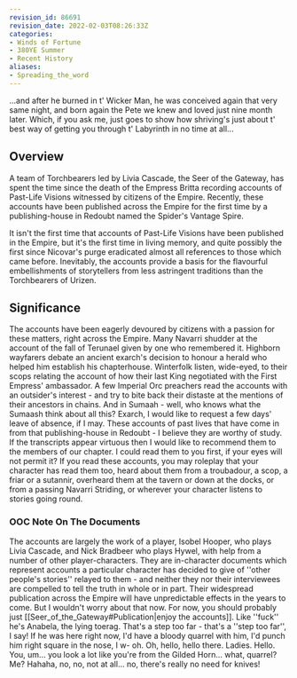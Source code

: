 ```yaml
---
revision_id: 86691
revision_date: 2022-02-03T08:26:33Z
categories:
- Winds of Fortune
- 380YE Summer
- Recent History
aliases:
- Spreading_the_word
---
```



...and after he burned in t' Wicker Man, he was conceived again that very same night, and born again the Pete we knew and loved just nine month later. Which, if you ask me, just goes to show how shriving's just about t' best way of getting you through t' Labyrinth in no time at all...

## Overview
A team of Torchbearers led by Livia Cascade, the Seer of the Gateway, has spent the time since the death of the Empress Britta recording accounts of Past-Life Visions witnessed by citizens of the Empire. Recently, these accounts have been published across the Empire for the first time by a publishing-house in Redoubt named the Spider's Vantage Spire.

It isn't the first time that accounts of Past-Life Visions have been published in the Empire, but it's the first time in living memory, and quite possibly the first since Nicovar's purge eradicated almost all references to those which came before. Inevitably, the accounts provide a basis for the flavourful embellishments of storytellers from less astringent traditions than the Torchbearers of Urizen.

## Significance
The accounts have been eagerly devoured by citizens with a passion for these matters, right across the Empire. Many Navarri shudder at the account of the fall of Terunael given by one who remembered it. Highborn wayfarers debate an ancient exarch's decision to honour a herald who helped him establish his chapterhouse. Winterfolk listen, wide-eyed, to their scops relating the account of how their last King negotiated with the First Empress' ambassador. A few Imperial Orc preachers read the accounts with an outsider's interest - and try to bite back their distaste at the mentions of their ancestors in chains. And in Sumaah - well, who knows what the Sumaash think about all this?
Exarch, I would like to request a few days' leave of absence, if I may. These accounts of past lives that have come in from that publishing-house in Redoubt - I believe they are worthy of study. If the transcripts appear virtuous then I would like to recommend them to the members of our chapter. I could read them to you first, if your eyes will not permit it?
If you read these accounts, you may roleplay that your character has read them too, heard about them from a troubadour, a scop, a friar or a sutannir, overheard them at the tavern or down at the docks, or from a passing Navarri Striding, or wherever your character listens to stories going round.

### OOC Note On The Documents
The accounts are largely the work of a player, Isobel Hooper, who plays Livia Cascade, and Nick Bradbeer who plays Hywel, with help from a number of other player-characters. They are in-character documents which represent accounts a particular character has decided to give of ''other people's stories'' relayed to them - and neither they nor their interviewees are compelled to tell the truth in whole or in part. Their widespread publication across the Empire will have unpredictable effects in the years to come. But I wouldn't worry about that now. For now, you should probably just [[Seer_of_the_Gateway#Publication|enjoy the accounts]].
Like ''fuck'' he's Anabela, the lying toerag. That's a step too far - that's a ''step too far'', I say! If he was here right now, I'd have a bloody quarrel with him, I'd punch him right square in the nose, I w- oh. Oh, hello, hello there. Ladies. Hello. You, um... you look a lot like you're from the Gilded Horn... what, quarrel? Me? Hahaha, no, no, not at all... no, there's really no need for knives!